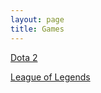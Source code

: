 ```yaml
---
layout: page
title: Games
---
```


[Dota 2](https://karlcxu.github.io/KarlChoiReviews/2013/07/13/Dota-2.html)

[League of Legends](https://karlcxu.github.io/KarlChoiReviews/2009/10/27/LoL.html)
